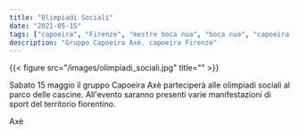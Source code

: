 ```yaml
---
title: "Olimpiadi Sociali"
date: "2021-05-15"
tags: ["capoeira", "Firenze", "mestre boca nua", "boca nua", "capoeira axè"]
description: "Gruppo Capoeira Axè. capoeira Firenze"
---
```


{{< figure src="/images/olimpiadi_sociali.jpg" title="" >}}

Sabato 15 maggio il gruppo Capoeira Axè parteciperà alle olimpiadi sociali al parco delle cascine.
All'evento saranno presenti varie manifestazioni di sport del territorio fiorentino.

Axè
